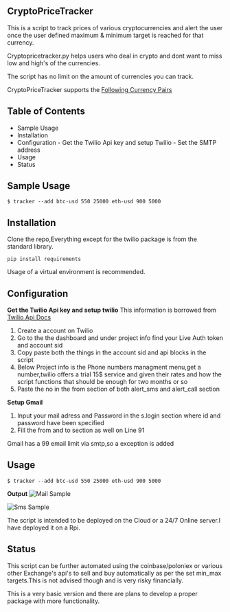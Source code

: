 ## CryptoPriceTracker

This is a script to track prices of various cryptocurrencies and alert the user once the user defined maximum & minimum target is reached for that currency.

Cryptopricetracker.py helps users who deal in crypto and dont want to miss low and high's of the currencies.

The script has no limit on the amount of currencies you can track. 

CryptoPriceTracker supports the [Following Currency Pairs](https://www.cryptonator.com/api/currencies)

## Table of Contents

 - Sample Usage
 - Installation
 - Configuration
		 - Get the Twilio Api key and setup Twilio
		 - Set the SMTP address
 - Usage
 - Status

## Sample Usage

    $ tracker --add btc-usd 550 25000 eth-usd 900 5000 

## Installation 

Clone the repo,Everything except for the twilio package is from the standard library.

    pip install requirements

Usage of a virtual environment is recommended. 

## Configuration 

**Get the Twilio Api key and setup twilio**
This information is borrowed from [Twilio Api Docs](https://www.twilio.com/docs/api) 

 1. Create a account on Twilio 
 2. Go to the the dashboard and under project info find your Live Auth token and account sid 
 3. Copy paste both the things in the account sid and api blocks in the script 
 4. Below Project info is the Phone numbers managment menu,get a number,twilio offers a trial 15$ service and given their rates and how the script functions that should be enough for two months or so
 5. Paste the no in the from section of both alert_sms and alert_call section

**Setup Gmail**

 1. Input your mail adress and Password in the s.login section where id and password have been specified 
2. Fill the from and to section as well on Line 91 

Gmail has a 99 email limit via smtp,so a exception is added 

## Usage

    $ tracker --add btc-usd 550 25000 eth-usd 900 5000 

**Output**
![Mail Sample](https://i.imgur.com/9E1ybiI.png)

![Sms Sample](https://i.imgur.com/y74i4zj.png?1)

The script is intended to be deployed on the Cloud or a 24/7 Online server.I have deployed it on a Rpi.


## Status

This script can be further automated using the coinbase/poloniex or various other Exchange's api's to sell and buy automatically as per the set min_max targets.This is not advised though and is very risky financially. 

This is a very basic version and there are plans to develop a proper package with more functionality. 


